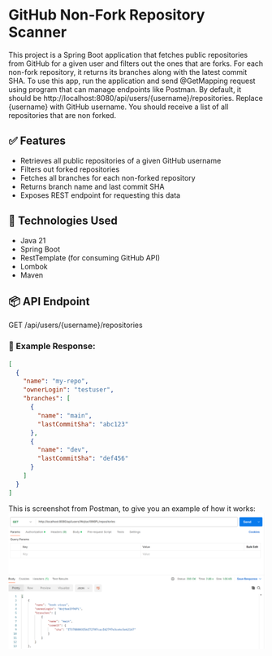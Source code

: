 # GitHub Non-Fork Repository Scanner

This project is a Spring Boot application that fetches public repositories from GitHub for a given user and filters out the ones that are forks. For each non-fork repository, it returns its branches along with the latest commit SHA. To use this app, run the application and send @GetMapping request using program that can manage endpoints like Postman. By default, it should be http://localhost:8080/api/users/{username}/repositories. Replace {username} with GitHub username. You should receive a list of all repositories that are non forked. 

## ✅ Features

- Retrieves all public repositories of a given GitHub username
- Filters out forked repositories
- Fetches all branches for each non-forked repository
- Returns branch name and last commit SHA
- Exposes REST endpoint for requesting this data

## 🚀 Technologies Used

- Java 21
- Spring Boot
- RestTemplate (for consuming GitHub API)
- Lombok
- Maven

## 📦 API Endpoint

GET /api/users/{username}/repositories

### 🔸 Example Response:

```json
[
  {
    "name": "my-repo",
    "ownerLogin": "testuser",
    "branches": [
      {
        "name": "main",
        "lastCommitSha": "abc123"
      },
      {
        "name": "dev",
        "lastCommitSha": "def456"
      }
    ]
  }
]
```

This is screenshot from Postman, to give you an example of how it works:
![GitHubAppImage.png](images/GitHubAppImage.png)
